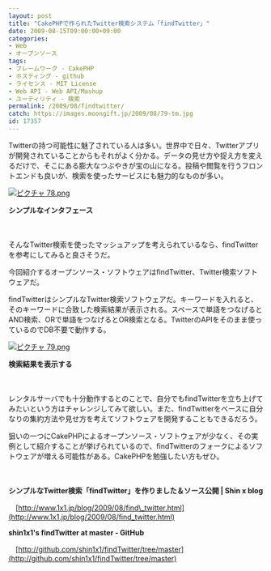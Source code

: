 ```yaml
---
layout: post
title: "CakePHPで作られたTwitter検索システム「findTwitter」"
date: 2009-08-15T09:00:00+09:00
categories:
- Web
- オープンソース
tags: 
- フレームワーク - CakePHP
- ホスティング - github
- ライセンス - MIT License
- Web API - Web API/Mashup
- ユーティリティ - 検索
permalink: /2009/08/findtwitter/
catch: https://images.moongift.jp/2009/08/79-tm.jpg
id: 17357
---
```

Twitterの持つ可能性に魅了されている人は多い。世界中で日々、Twitterアプリが開発されていることからもそれがよく分かる。データの見せ方や捉え方を変えるだけで、そこにある膨大なつぶやきが宝の山になる。投稿や閲覧を行うフロントエンドも良いが、検索を使ったサービスにも魅力的なものが多い。

  

[![ピクチャ 78.png](https://images.moongift.jp/2009/08/78-tm1.jpg)](https://images.moongift.jp/2009/08/781.png)  
  
**シンプルなインタフェース**

  

　

  

そんなTwitter検索を使ったマッシュアップを考えられているなら、findTwitterを参考にしてみると良さそうだ。

  

今回紹介するオープンソース・ソフトウェアはfindTwitter、Twitter検索ソフトウェアだ。

  
  
<!--more-->

findTwitterはシンプルなTwitter検索ソフトウェアだ。キーワードを入れると、そのキーワードに合致した検索結果が表示される。スペースで単語をつなげるとAND検索、ORで単語をつなげるとOR検索となる。TwitterのAPIをそのまま使っているのでDB不要で動作する。

  

[![ピクチャ 79.png](https://images.moongift.jp/2009/08/79-tm.jpg)](https://images.moongift.jp/2009/08/79.png)  
  
**検索結果を表示する**

  

　

  

レンタルサーバでも十分動作するとのことで、自分でもfindTwitterを立ち上げてみたいという方はチャレンジしてみて欲しい。また、findTwitterをベースに自分なりの集約方法や見せ方を考えてソフトウェアを開発することもできるだろう。

  

狙いの一つにCakePHPによるオープンソース・ソフトウェアが少なく、その実例として紹介することが挙げられているので、findTwitterのフォークによるソフトウェアが増える可能性がある。CakePHPを勉強したい方もぜひ。

  

　

  

**シンプルなTwitter検索「findTwitter」を作りました＆ソース公開 | Shin x blog**  
  
　[http://www.1x1.jp/blog/2009/08/find\_twitter.html](http://www.1x1.jp/blog/2009/08/find_twitter.html)

  

**shin1x1's findTwitter at master - GitHub**  
  
　[http://github.com/shin1x1/findTwitter/tree/master](http://github.com/shin1x1/findTwitter/tree/master)


